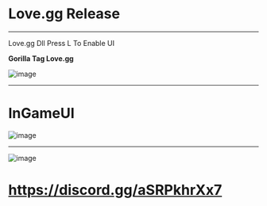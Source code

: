 # Love.gg Release
---------------------------

Love.gg Dll Press L To Enable UI



**Gorilla Tag Love.gg**


![image](https://github.com/user-attachments/assets/79a8c97b-28c4-49a9-9b33-23b461ce126f)

-----------------------------------------------------------------

# InGameUI

![image](https://github.com/user-attachments/assets/957ba117-3364-4765-ab95-44b7e70a6a4d)

-----------------------------------------------------------------

![image](https://github.com/user-attachments/assets/dcea0d25-bc36-44c0-920c-17bba3c3b5b0)

# https://discord.gg/aSRPkhrXx7
